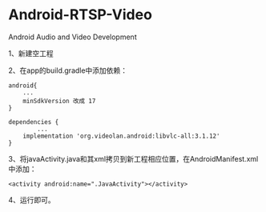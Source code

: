 # Android-RTSP-Video
Android Audio and Video Development


1、新建空工程

2、在app的build.gradle中添加依赖：

    android{
        ...
        minSdkVersion 改成 17
    }
    
    dependencies {
            ...
        implementation 'org.videolan.android:libvlc-all:3.1.12'
    }

3、将javaActivity.java和其xml拷贝到新工程相应位置，在AndroidManifest.xml中添加：

    <activity android:name=".JavaActivity"></activity>

4、运行即可。
